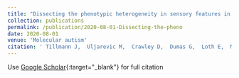```yaml
---
title: "Dissecting the phenotypic heterogeneity in sensory features in autism spectrum disorder: a factor mixture modelling approach."
collection: publications
permalink: /publication/2020-08-01-Dissecting-the-pheno
date: 2020-08-01
venue: 'Molecular autism'
citation: ' Tillmann J,  Uljarevic M,  Crawley D,  Dumas G,  Loth E,  Murphy D,  Buitelaar J,  Charman T,  AIMS-2-TRIALS group, &quot;Dissecting the phenotypic heterogeneity in sensory features in autism spectrum disorder: a factor mixture modelling approach..&quot; Molecular autism, 2020.'
---
```

Use [Google Scholar](https://scholar.google.com/scholar?q=Dissecting+the+phenotypic+heterogeneity+in+sensory+features+in+autism+spectrum+disorder:+a+factor+mixture+modelling+approach.){:target="_blank"} for full citation